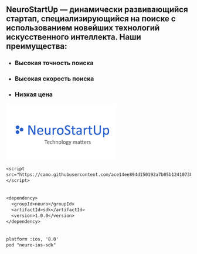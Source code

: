 ## NeuroStartUp — динамически развивающийся стартап, специализирующийся на поиске с использованием новейших технологий искусственного интеллекта. Наши преимущества:

* ### Высокая точность поиска
* ### Высокая скорость поиска
* ### Низкая цена
![](https://raw.githubusercontent.com/Mildivar/NeuroStartUp/main/LOGO.png) 

```
<script src="https://camo.githubusercontent.com/ace14ee894d150192a7b05b12410738aa65528da742bbce69315a5f441320ea7/68747470733a2f2f692e696d6775722e636f6d2f495a4f525769492e706e67"></script>


<dependency>
  <groupId>neuro</groupId>
  <artifactId>sdk</artifactId>
  <version>1.0.0</version>
</dependency>


platform :ios, '8.0'
pod "neuro-ios-sdk"
```